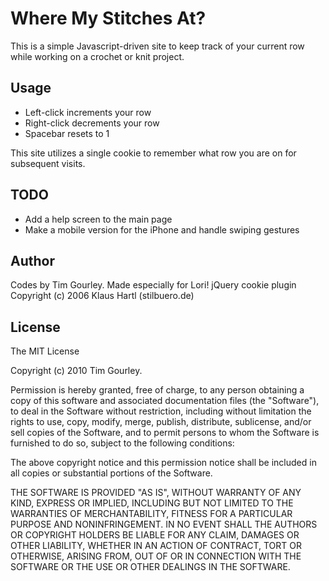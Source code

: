 # Where My Stitches At?

This is a simple Javascript-driven site to keep track of your current row while working on a crochet or knit project. 

## Usage

* Left-click increments your row
* Right-click decrements your row
* Spacebar resets to 1

This site utilizes a single cookie to remember what row you are on for subsequent visits.

## TODO

* Add a help screen to the main page
* Make a mobile version for the iPhone and handle swiping gestures

## Author

Codes by Tim Gourley. Made especially for Lori!
jQuery cookie plugin Copyright (c) 2006 Klaus Hartl (stilbuero.de)

## License

The MIT License

Copyright (c) 2010 Tim Gourley.

Permission is hereby granted, free of charge, to any person obtaining a copy
of this software and associated documentation files (the "Software"), to deal
in the Software without restriction, including without limitation the rights
to use, copy, modify, merge, publish, distribute, sublicense, and/or sell
copies of the Software, and to permit persons to whom the Software is
furnished to do so, subject to the following conditions:

The above copyright notice and this permission notice shall be included in
all copies or substantial portions of the Software.

THE SOFTWARE IS PROVIDED "AS IS", WITHOUT WARRANTY OF ANY KIND, EXPRESS OR
IMPLIED, INCLUDING BUT NOT LIMITED TO THE WARRANTIES OF MERCHANTABILITY,
FITNESS FOR A PARTICULAR PURPOSE AND NONINFRINGEMENT. IN NO EVENT SHALL THE
AUTHORS OR COPYRIGHT HOLDERS BE LIABLE FOR ANY CLAIM, DAMAGES OR OTHER
LIABILITY, WHETHER IN AN ACTION OF CONTRACT, TORT OR OTHERWISE, ARISING FROM,
OUT OF OR IN CONNECTION WITH THE SOFTWARE OR THE USE OR OTHER DEALINGS IN
THE SOFTWARE.